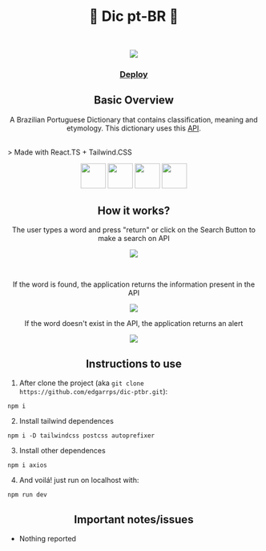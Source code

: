 <h1 align="center">&#128213 Dic pt-BR &#x1F4D8;</h1>
<br/>
<p align="center">
<img src='https://user-images.githubusercontent.com/68236516/228664694-bb26c8b5-d303-4403-9f65-ee34cc856f24.png'/>
</p>

<h3 align="center">
<a href="https://dic-ptbr.vercel.app/">Deploy</a>
</h3>

<h2 align="center">Basic Overview</h2>
<p align="center">
A Brazilian Portuguese Dictionary that contains classification, meaning and etymology. 
This dictionary uses this <a href=https://dicio-api-ten.vercel.app/v2/>API</a>.
</p>
<br/>
> Made with React.TS + Tailwind.CSS 
<br/>

<p align="center">
<img src="https://upload.wikimedia.org/wikipedia/commons/a/a7/React-icon.svg" width="50" height="50">
<img src="https://upload.wikimedia.org/wikipedia/commons/thumb/4/4c/Typescript_logo_2020.svg/64px-Typescript_logo_2020.svg.png" width="50" height="50">
<img src="https://upload.wikimedia.org/wikipedia/commons/d/d5/Tailwind_CSS_Logo.svg" width="50" height="50">
<img src="https://upload.wikimedia.org/wikipedia/commons/f/f1/Vitejs-logo.svg" width="50" height="50">
</p>

<h2 align="center">How it works?</h2>

<p align="center">
The user types a word and press "return" or click on the Search Button to make a search on API<p align="center">
<img  src="https://user-images.githubusercontent.com/68236516/228672987-529a8828-f20e-435a-9bfc-1f2f104aaccc.png">
</p>
<br/>
<p align="center">
If the word is found, the application returns the information present in the API<p align="center">
<img src="https://user-images.githubusercontent.com/68236516/228673434-963e95fe-693d-4e6e-aa81-355cac655986.png">

</p>
<p align="center">
If the word doesn't exist in the API, the application returns an alert</p>

<p align="center">
<img src="https://user-images.githubusercontent.com/68236516/228674443-fa57f0f0-28eb-434f-b15f-4e0089a186b4.png">
</p>

<h2 align="center">Instructions to use</h2>

1. After clone the project (aka `git clone https://github.com/edgarrps/dic-ptbr.git`):
```
npm i
```
2. Install tailwind dependences

```
npm i -D tailwindcss postcss autoprefixer
```
3. Install other dependences

```
npm i axios
```

4. And voilá! just run on localhost with:

```
npm run dev
```

<h2 align="center">Important notes/issues</h2>

* Nothing reported

